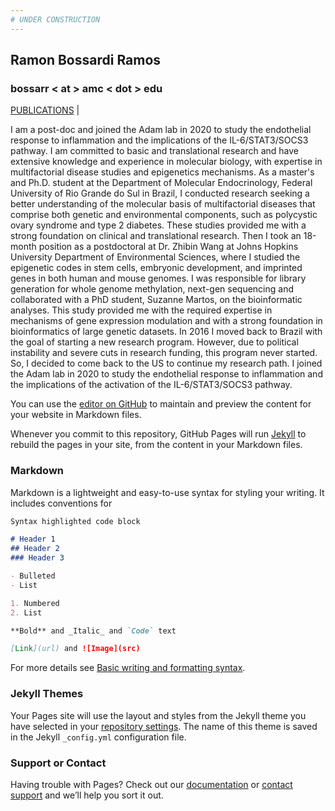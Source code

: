 ```yaml
---
# UNDER CONSTRUCTION
---
```

## Ramon Bossardi Ramos 

### bossarr < at > amc < dot > edu
[PUBLICATIONS](https://www.ncbi.nlm.nih.gov/myncbi/1FSzeD3716F5r/bibliography/public/) | 

I am a post-doc and joined the Adam lab in 2020 to study the endothelial response to inflammation and the implications of the IL-6/STAT3/SOCS3 pathway. I am committed to basic and translational research and have extensive knowledge and experience in molecular biology, with expertise in multifactorial disease studies and epigenetics mechanisms. As a master's and Ph.D. student at the Department of Molecular Endocrinology, Federal University of Rio Grande do Sul in Brazil, I conducted research seeking a better understanding of the molecular basis of multifactorial diseases that comprise both genetic and environmental components, such as polycystic ovary syndrome and type 2 diabetes. These studies provided me with a strong foundation on clinical and translational research. Then I took an 18-month position as a postdoctoral at Dr. Zhibin Wang at Johns Hopkins University Department of Environmental Sciences, where I studied the epigenetic codes in stem cells, embryonic development, and imprinted genes in both human and mouse genomes. I was responsible for library generation for whole genome methylation, next-gen sequencing and collaborated with a PhD student, Suzanne Martos, on the bioinformatic analyses. This study provided me with the required expertise in mechanisms of gene expression modulation and with a strong foundation in bioinformatics of large genetic datasets. In 2016 I moved back to Brazil with the goal of starting a new research program. However, due to political instability and severe cuts in research funding, this program never started. So, I decided to come back to the US to continue my research path. I joined the Adam lab in 2020 to study the endothelial response to inflammation and the implications of the activation of the IL-6/STAT3/SOCS3 pathway. 




You can use the [editor on GitHub](https://github.com/ramonbossardi/ramonbossardi.github.io/edit/main/index.md) to maintain and preview the content for your website in Markdown files.

Whenever you commit to this repository, GitHub Pages will run [Jekyll](https://jekyllrb.com/) to rebuild the pages in your site, from the content in your Markdown files.

### Markdown

Markdown is a lightweight and easy-to-use syntax for styling your writing. It includes conventions for

```markdown
Syntax highlighted code block

# Header 1
## Header 2
### Header 3

- Bulleted
- List

1. Numbered
2. List

**Bold** and _Italic_ and `Code` text

[Link](url) and ![Image](src)
```

For more details see [Basic writing and formatting syntax](https://docs.github.com/en/github/writing-on-github/getting-started-with-writing-and-formatting-on-github/basic-writing-and-formatting-syntax).

### Jekyll Themes

Your Pages site will use the layout and styles from the Jekyll theme you have selected in your [repository settings](https://github.com/ramonbossardi/ramonbossardi.github.io/settings/pages). The name of this theme is saved in the Jekyll `_config.yml` configuration file.

### Support or Contact

Having trouble with Pages? Check out our [documentation](https://docs.github.com/categories/github-pages-basics/) or [contact support](https://support.github.com/contact) and we’ll help you sort it out.
